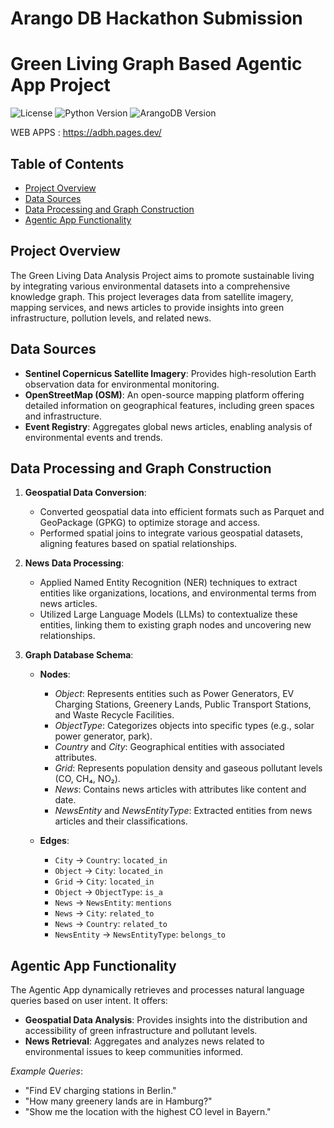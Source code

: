 # Arango DB Hackathon Submission

# Green Living Graph Based Agentic App Project

![License](https://img.shields.io/badge/license-MIT-blue.svg)
![Python Version](https://img.shields.io/badge/python-3.10%2B-blue)
![ArangoDB Version](https://img.shields.io/badge/ArangoDB-3.10%2B-blue)

WEB APPS : https://adbh.pages.dev/

## Table of Contents

- [Project Overview](#project-overview)
- [Data Sources](#data-sources)
- [Data Processing and Graph Construction](#data-processing-and-graph-construction)
- [Agentic App Functionality](#agentic-app-functionality)

## Project Overview

The Green Living Data Analysis Project aims to promote sustainable living by integrating various environmental datasets into a comprehensive knowledge graph. This project leverages data from satellite imagery, mapping services, and news articles to provide insights into green infrastructure, pollution levels, and related news.

## Data Sources

- **Sentinel Copernicus Satellite Imagery**: Provides high-resolution Earth observation data for environmental monitoring.
- **OpenStreetMap (OSM)**: An open-source mapping platform offering detailed information on geographical features, including green spaces and infrastructure.
- **Event Registry**: Aggregates global news articles, enabling analysis of environmental events and trends.

## Data Processing and Graph Construction

1. **Geospatial Data Conversion**:
   - Converted geospatial data into efficient formats such as Parquet and GeoPackage (GPKG) to optimize storage and access.
   - Performed spatial joins to integrate various geospatial datasets, aligning features based on spatial relationships.

2. **News Data Processing**:
   - Applied Named Entity Recognition (NER) techniques to extract entities like organizations, locations, and environmental terms from news articles.
   - Utilized Large Language Models (LLMs) to contextualize these entities, linking them to existing graph nodes and uncovering new relationships.

3. **Graph Database Schema**:
   - **Nodes**:
     - *Object*: Represents entities such as Power Generators, EV Charging Stations, Greenery Lands, Public Transport Stations, and Waste Recycle Facilities.
     - *ObjectType*: Categorizes objects into specific types (e.g., solar power generator, park).
     - *Country* and *City*: Geographical entities with associated attributes.
     - *Grid*: Represents population density and gaseous pollutant levels (CO, CH₄, NO₂).
     - *News*: Contains news articles with attributes like content and date.
     - *NewsEntity* and *NewsEntityType*: Extracted entities from news articles and their classifications.

   - **Edges**:
     - `City` → `Country`: `located_in`
     - `Object` → `City`: `located_in`
     - `Grid` → `City`: `located_in`
     - `Object` → `ObjectType`: `is_a`
     - `News` → `NewsEntity`: `mentions`
     - `News` → `City`: `related_to`
     - `News` → `Country`: `related_to`
     - `NewsEntity` → `NewsEntityType`: `belongs_to`

## Agentic App Functionality

The Agentic App dynamically retrieves and processes natural language queries based on user intent. It offers:

- **Geospatial Data Analysis**: Provides insights into the distribution and accessibility of green infrastructure and pollutant levels.
- **News Retrieval**: Aggregates and analyzes news related to environmental issues to keep communities informed.

*Example Queries*:

- "Find EV charging stations in Berlin."
- "How many greenery lands are in Hamburg?"
- "Show me the location with the highest CO level in Bayern."
